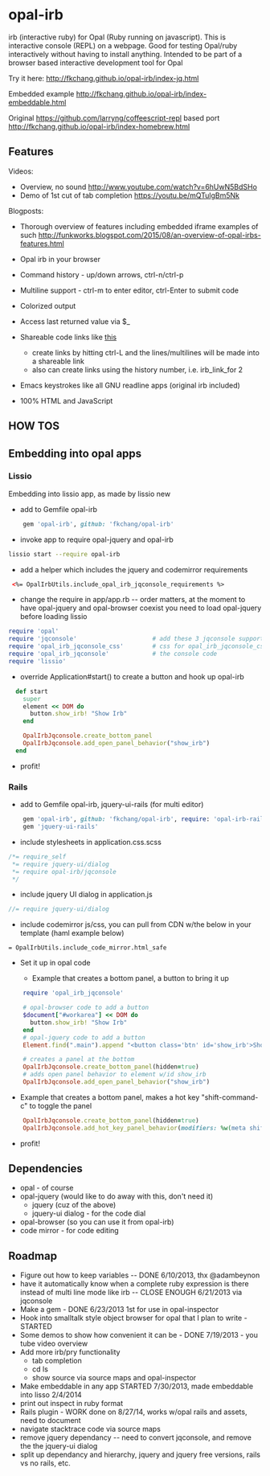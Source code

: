 opal-irb
=========

irb (interactive ruby) for Opal (Ruby running on javascript).  This is
interactive console (REPL) on a webpage. Good for testing Opal/ruby
interactively without having to install anything.  Intended to be part
of a browser based interactive development tool for Opal

Try it here: http://fkchang.github.io/opal-irb/index-jq.html

Embedded example http://fkchang.github.io/opal-irb/index-embeddable.html

Original https://github.com/larryng/coffeescript-repl based port http://fkchang.github.io/opal-irb/index-homebrew.html

Features
--------

Videos:
* Overview, no sound http://www.youtube.com/watch?v=6hUwN5BdSHo
* Demo of 1st cut of tab completion  https://youtu.be/mQTulgBm5Nk

Blogposts:
* Thorough overview of features including embedded iframe examples of such http://funkworks.blogspot.com/2015/08/an-overview-of-opal-irbs-features.html

* Opal irb in your browser
* Command history - up/down arrows, ctrl-n/ctrl-p
* Multiline support - ctrl-m to enter editor, ctrl-Enter to submit code
* Colorized output
* Access last returned value via $_
* Shareable code links like [this](http://fkchang.github.io/opal-irb/index-jq.html#code:class%20Welcome%0A%20%20def%20announce%0A%20%20%20%20alert%20%22Welcome%20to%20opal-irb%22%0A%20%20end%0Aend%0Aw%20%3D%20Welcome.new%0Aw.announce)
  * create links by hitting ctrl-L and the lines/multilines will be made into a shareable link
  * also can create links using the history number, i.e. irb\_link\_for 2
* Emacs keystrokes like all GNU readline apps (original irb included)
* 100% HTML and JavaScript

HOW TOS
-------

## Embedding into opal apps

### Lissio

Embedding into lissio app, as made by lissio new

* add to Gemfile opal-irb
```ruby
    gem 'opal-irb', github: 'fkchang/opal-irb'
```
* invoke app to require opal-jquery and opal-irb
```bash
lissio start --require opal-irb
```
* add a helper which includes the jquery and codemirror requirements

```html
 <%= OpalIrbUtils.include_opal_irb_jqconsole_requirements %>
```

* change the require in app/app.rb -- order matters, at the moment to have opal-jquery and opal-browser coexist you need to load opal-jquery before loading lissio
```ruby
require 'opal'
require 'jqconsole'                     # add these 3 jqconsole support
require 'opal_irb_jqconsole_css'        # css for opal_irb_jqconsole_css
require 'opal_irb_jqconsole'            # the console code
require 'lissio'

```
* override Application#start() to create a button and hook up opal-irb
```ruby
  def start
    super
    element << DOM do
      button.show_irb! "Show Irb"
    end

    OpalIrbJqconsole.create_bottom_panel
    OpalIrbJqconsole.add_open_panel_behavior("show_irb")
  end

```

* profit!

### Rails

* add to Gemfile opal-irb, jquery-ui-rails (for multi editor)
```ruby
    gem 'opal-irb', github: 'fkchang/opal-irb', require: 'opal-irb-rails'
    gem 'jquery-ui-rails'
```
* include stylesheets in application.css.scss
```scss
/*= require_self
 *= require jquery-ui/dialog
 *= require opal-irb/jqconsole
 */
```
* include jquery UI dialog in application.js
```js
//= require jquery-ui/dialog
```

* include codemirror js/css, you can pull from CDN w/the below in your template (haml example below)
```haml
= OpalIrbUtils.include_code_mirror.html_safe
```

* Set it up in opal code

  * Example that creates a bottom panel, a button to bring it up
```ruby
    require 'opal_irb_jqconsole'

    # opal-browser code to add a button
    $document["#workarea"] << DOM do
      button.show_irb! "Show Irb"
    end
    # opal-jquery code to add a button
    Element.find(".main").append "<button class='btn' id='show_irb'>Show Irb</button>"

    # creates a panel at the bottom
    OpalIrbJqconsole.create_bottom_panel(hidden=true)
    # adds open panel behavior to element w/id show_irb
    OpalIrbJqconsole.add_open_panel_behavior("show_irb")
```

* Example that creates a bottom panel, makes a hot key "shift-command-c" to toggle the panel

```ruby
    OpalIrbJqconsole.create_bottom_panel(hidden=true)
    OpalIrbJqconsole.add_hot_key_panel_behavior(modifiers: %w(meta shift), key: "c")

```

* profit!

Dependencies
------------

* opal -  of course
* opal-jquery (would like to do away with this, don't need it)
  * jquery (cuz of the above)
  * jquery-ui dialog - for the code dial
* opal-browser (so you can use it from opal-irb)
* code mirror - for code editing

Roadmap
-------
* Figure out how to keep variables -- DONE 6/10/2013, thx @adambeynon
* have it automatically know when a complete ruby expression is there instead of multi line mode like irb -- CLOSE ENOUGH 6/21/2013 via jqconsole
* Make a gem - DONE 6/23/2013 1st for use in opal-inspector
* Hook into smalltalk style object browser for opal that I plan to write - STARTED
* Some demos to show how convenient it can be - DONE 7/19/2013 - you tube video overview
* Add more irb/pry functionality
  * tab completion
  * cd ls
  * show source via source maps and opal-inspector
* Make embeddable in any app STARTED 7/30/2013, made embeddable into lisso 2/4/2014
* print out inspect in ruby format
* Rails plugin - WORK done on 8/27/14, works w/opal rails and assets, need to document
* navigate stacktrace code via source maps
* remove jquery dependancy -- need to convert jqconsole, and remove the the jquery-ui dialog
* split up dependancy and hierarchy, jquery and jquery free versions, rails vs no rails, etc.
